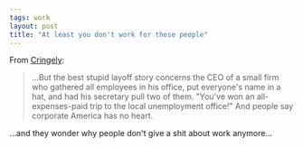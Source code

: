 ```yaml
---
tags: work
layout: post
title: "At least you don't work for these people"
---
```




From <a href="http://www.infoworld.com/article/03/10/17/41OPcringely_1.html">Cringely</a>:

<blockquote>...But the best stupid layoff story concerns the CEO of a small firm who gathered all employees in his office, put everyone's name in a hat, and had his secretary pull two of them. "You've won an all-expenses-paid trip to the local unemployment office!" And people say corporate America has no heart.</blockquote>

<p>...and they wonder why people don't give a shit about work anymore...</p>


